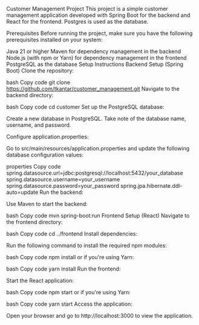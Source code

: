 Customer Management Project
This project is a simple customer management application developed with Spring Boot for the backend and React for the frontend. Postgres is used as the database.

Prerequisites
Before running the project, make sure you have the following prerequisites installed on your system:

Java 21 or higher
Maven for dependency management in the backend
Node.js (with npm or Yarn) for dependency management in the frontend
PostgreSQL as the database
Setup Instructions
Backend Setup (Spring Boot)
Clone the repository:

bash
Copy code
git clone https://github.com/tkantar/customer_management.git
Navigate to the backend directory:

bash
Copy code
cd customer
Set up the PostgreSQL database:

Create a new database in PostgreSQL. Take note of the database name, username, and password.

Configure application.properties:

Go to src/main/resources/application.properties and update the following database configuration values:

properties
Copy code
spring.datasource.url=jdbc:postgresql://localhost:5432/your_database
spring.datasource.username=your_username
spring.datasource.password=your_password
spring.jpa.hibernate.ddl-auto=update
Run the backend:

Use Maven to start the backend:

bash
Copy code
mvn spring-boot:run
Frontend Setup (React)
Navigate to the frontend directory:

bash
Copy code
cd ../frontend
Install dependencies:

Run the following command to install the required npm modules:

bash
Copy code
npm install
or if you're using Yarn:

bash
Copy code
yarn install
Run the frontend:

Start the React application:

bash
Copy code
npm start
or if you're using Yarn:

bash
Copy code
yarn start
Access the application:

Open your browser and go to http://localhost:3000 to view the application.
